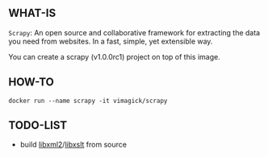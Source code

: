 ## WHAT-IS

`Scrapy`: An open source and collaborative framework for extracting the data  
you need from websites.  In a fast, simple, yet extensible way.

You can create a scrapy (v1.0.0rc1) project on top of this image.

## HOW-TO

```
docker run --name scrapy -it vimagick/scrapy
```

## TODO-LIST

- build [libxml2][1]/[libxslt][2] from source

[1]: http://www.xmlsoft.org/downloads.html
[2]: http://git.gnome.org/browse/libxslt/
